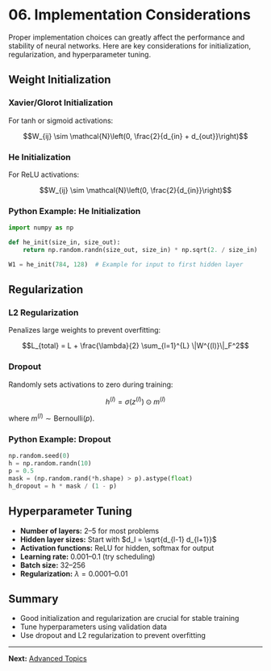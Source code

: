 # 06. Implementation Considerations

Proper implementation choices can greatly affect the performance and stability of neural networks. Here are key considerations for initialization, regularization, and hyperparameter tuning.

## Weight Initialization

### Xavier/Glorot Initialization

For tanh or sigmoid activations:

```math
W_{ij} \sim \mathcal{N}\left(0, \frac{2}{d_{in} + d_{out}}\right)
```

### He Initialization

For ReLU activations:

```math
W_{ij} \sim \mathcal{N}\left(0, \frac{2}{d_{in}}\right)
```

### Python Example: He Initialization

```python
import numpy as np

def he_init(size_in, size_out):
    return np.random.randn(size_out, size_in) * np.sqrt(2. / size_in)

W1 = he_init(784, 128)  # Example for input to first hidden layer
```

## Regularization

### L2 Regularization

Penalizes large weights to prevent overfitting:

```math
L_{total} = L + \frac{\lambda}{2} \sum_{l=1}^{L} \|W^{(l)}\|_F^2
```

### Dropout

Randomly sets activations to zero during training:

```math
h^{(l)} = \sigma(z^{(l)}) \odot m^{(l)}
```

where $`m^{(l)} \sim \text{Bernoulli}(p)`$.

### Python Example: Dropout

```python
np.random.seed(0)
h = np.random.randn(10)
p = 0.5
mask = (np.random.rand(*h.shape) > p).astype(float)
h_dropout = h * mask / (1 - p)
```

## Hyperparameter Tuning

- **Number of layers:** 2–5 for most problems
- **Hidden layer sizes:** Start with $`d_l = \sqrt{d_{l-1} d_{l+1}}`$
- **Activation functions:** ReLU for hidden, softmax for output
- **Learning rate:** 0.001–0.1 (try scheduling)
- **Batch size:** 32–256
- **Regularization:** $`\lambda = 0.0001–0.01`$

## Summary
- Good initialization and regularization are crucial for stable training
- Tune hyperparameters using validation data
- Use dropout and L2 regularization to prevent overfitting

---

**Next:** [Advanced Topics](07_Advanced_Topics.md) 